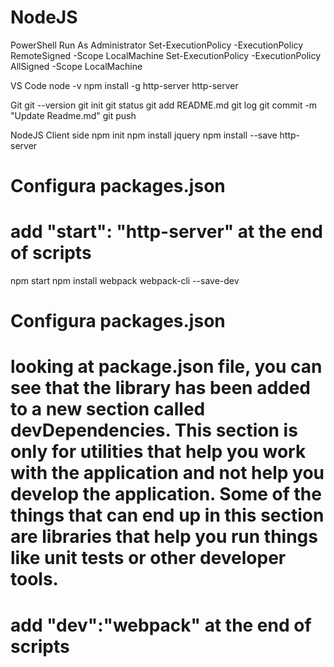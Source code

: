 # NodeJS

PowerShell Run As Administrator
Set-ExecutionPolicy -ExecutionPolicy RemoteSigned -Scope LocalMachine
Set-ExecutionPolicy -ExecutionPolicy AllSigned -Scope LocalMachine

VS Code
node -v
npm install -g http-server
http-server

Git
git --version
git init
git status
git add README.md
git log
git commit -m "Update Readme.md"
git push

NodeJS Client side
npm init
npm install jquery
npm install --save http-server

# Configura packages.json
# add "start": "http-server" at the end of scripts
npm start
npm install webpack webpack-cli --save-dev
# Configura packages.json
# looking at package.json file, you can see that the library has been added to a new section called devDependencies. This section is only for utilities that help you work with the application and not help you develop the application. Some of the things that can end up in this section are libraries that help you run things like unit tests or other developer tools.

# add "dev":"webpack" at the end of scripts

